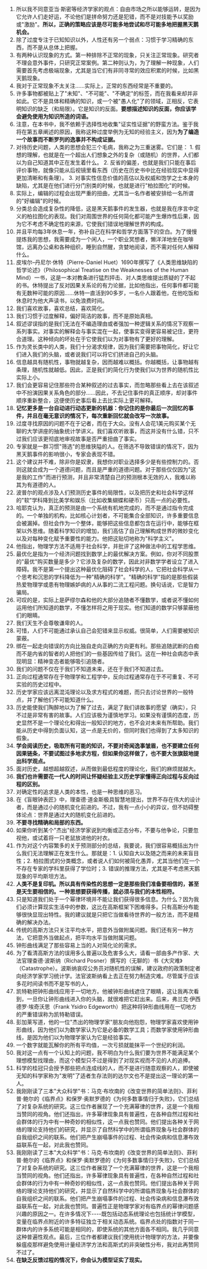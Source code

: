 1. 所以我不同意亚当·斯密等经济学家的观点：自由市场之所以能够运转，是因为它允许人们走好运，不论他们是拼命努力还是犯错，而不是对技能予以奖励或"激励"。**所以，正确的策略应该是尽可能多地尝试和尽可能多地把握黑天鹅机会。**
1. 除了过度专注于已知知识以外，人性还有另一个弱点：习惯于学习精确的东西，而不是从总体上把握。
1. 有两种认识现象的方式。第一种排除不正常的现象，只关注正常现象。研究者不理会意外事件，只研究正常案例。第二种则认为，为了理解一种现象，人们需要首先考虑极端现象，尤其是当它们有非同寻常的效应积累的时候，比如黑天鹅现象。
1. 我对于正常现象不太关注……实际上，正常的东西经常是不重要的。
1. 许多事物都被贴上了"未知"、"不可能"、"不确定"的标签，而在我看来却并非如此。它不是具体和精确的知识，或一个被"愚人化"了的领域，正相反，它表明知识的缺乏（和局限）。它是知识的反面。**要想描述知识的反面，你应该学会避免使用为知识所造的词语。**
1. 注意，在本书中，我不依赖于选择性地收集"证实性证据"的野蛮方法。鉴于我将在第五章阐述的原因，我称这种过度举例为无知的经验主义，因为**为了编造一个故事而不断罗列的逸事并不构成证据。**
1. 对待历史问题，人类的思想会犯三个毛病，我称之为三重迷雾。它们是： 1. 假想的理解，也就是在一个超出人们想象之外的复杂（或随机）的世界，人们都以为自己知道其中正在发生着什么。 2. 反省的偏差，也就是我们只能在事后评价事物，就像只能从后视镜里看东西（历史在历史书中比在经验现实中显得更加清晰和有条理）。 3. 对事实性信息价值的高估以及权威和饱学之士本身的缺陷，尤其是在他们进行分门别类的时候，也就是进行"柏拉图化"的时候。
1. 实际上，编辑的过程会出现严重的扭曲，尤其当一名作者被安排给一名所谓的"好编辑"的时候。
1. 分类总会造成复杂性的降低，这是黑天鹅事件的发生器，也就是我在序言中定义的柏拉图化的表现。我们对周围世界的任何简化都可能产生爆炸性后果，因为它不考虑不确定性的来源，它使我们错误地理解世界的构成。
1. 并且平均每3年休息一年，弥补自己在科学和哲学方面落下的空白。为了慢慢提炼我的思想，我需要成为一个闲人，一个职业冥想者，懒洋洋地坐在咖啡馆，远离办公桌和各种组织，睡到自然醒，贪婪地阅读，而不需对任何人解释什么。
1. 皮埃尔–丹尼尔·休特（Pierre-Daniel Huet）1690年撰写了《人类思维缺陷的哲学论述》（Philosophical Treatise on the Weaknesses of the Human Mind）一书，这是一本对教条进行猛烈抨击、对人类思维提出质疑的了不起的书。休特提出了反对因果关系论的有力论据，比如他指出，任何事件都可能有无数种可能的原因……休特一直活到90多岁，一名仆人跟着他，在他吃饭和休息时为他大声读书，以免浪费时间。
1. 我们喜欢故事，喜欢总结，喜欢简化。
1. 我们习惯于过度解释，偏好简洁的故事，而不是原始真相。
1. 叙述谬误指的是我们无法在不编造理由或者强加一种逻辑关系的情况下观察一系列事实。对事实的解释会与事实混在一起，使事实变得更容易被记住，更符合道理。这种倾向的坏处在于它使我们以为对事物有了更好的理解。
1. 作为灵长类中的人类，我们十分渴求规律，因为我们需要把事物简化，好让它们进入我们的头脑，或者说我们可以将它们挤进自己的头脑。
1. 信息越具有随机性，事物就越复杂，因而越难以概括。你越概括，让事物越有条理，随机性就越低。因此，正是我们的简化行为使我们以为世界的随机性比实际上小。
1. 我们会更容易记住那些符合某种叙述的过去事实，而忽略那些看上去在该叙述中不扮演因果关系角色的部分……因此，不去记住事件的真正顺序，却对事件顺序重新整合，这便使历史事后看上去比实际上更可解释。
1. **记忆更多是一台自动进行动态更新的机器：你记住的是你最后一次回忆的事件，并且在毫无意识的情况下，每次重新回忆就会改写一次故事。**
1. 过度寻找原因的问题不在于记者，而在于大众。没有人会花1美元购买某个无聊的大学讲座的抽象统计学讲义。我们喜欢听故事，而这并没有什么错，只不过我们应该更彻底地审视故事是否严重扭曲了事实。
1. 专家就是一群习惯"筛选"的思维狭隘的人。在筛选不导致错误的情况下，因为黑天鹅事件的影响很小，专家会表现不错。
2. 这个建议并不难，除非你是奴隶，我想你对职业选择多少是有些控制力的。否则这就会成为一个道德问题，而且是严重的道德问题。对于那些仅仅因为"这是我的工作"而进行预测，并且非常清楚自己的预测根本无效的人，我难以称其为有道德的人。
1. 波普尔的观点涉及人们预测历史事件的局限性，以及把历史和社会科学这样的"软"学科降到比美学和娱乐（比如收集蝴蝶和硬币）只高一点的必要性。
1. 哈耶克认为，真正的预测是由一个系统有机地完成的，而不是通过指令完成的。一个单独的机构，比如核心计划者，不可能集合全部知识，许多重要信息会被漏掉。但社会作为一个整体，能够把这些信息都包含在运行中，能够在框架以外思维。随着科学知识的增加，我们高估了自己理解构成世界的微妙变化以及对每种变化赋予重要性的能力。他把这贴切地称为"科学主义"。
1. 他指出，物理学方法不适用于社会科学，并批评了这种做法中的工程学思维。
1. 最优化是指为一个经济问题找到数学上的最优解决方案。例如，你对不同股票的"最优"购买数量是多少？它涉及复杂的数学，因此对非数学学者设立了进入障碍。我不是第一个提出这种最优化阻碍了社会科学的人，它把社会科学从一个思考和沉思的学科降低为一种"精确的科学"。"精确的科学"指的是那些假装热爱物理学或患有物理嫉妒病的人从事的二流工程问题。换句话说，它是智力骗局。
1. 可叹的是，实际上是萨缪尔森和他的大部分追随者不懂数学，或者说不懂如何运用他们所知道的数学，不懂怎样将之用于现实。他们知道的数学只够蒙蔽他们的眼睛。
1. 我们天生不会尊敬谦卑的人。
1. 可惜，人们不可能通过承认自己会犯错来显示权威。很简单，人们需要被知识蒙蔽。
1. 绑在一起走向错误的方向比独自走向正确的方向更有利。那些追随武断的白痴而不是内省的智者的人把他们的一些基因传给了我们。这在一种社会病态中表现明显：精神变态者能够吸引追随者。
1. 我们的问题不仅在于我们不知道未来，还在于我们不知道过去。
1. 正向过程通常存在于物理学和工程学中，反向过程通常存在于不可重复、不可实验的历史过程中。
1. 历史学家应该远离混沌理论以及求方程式的难题，而只去讨论世界的一般特点，并了解他们不可能知道什么。
1. 历史能使我们陶醉地以为了解了过去，满足了我们讲故事的愿望（确实），只不过是非常有害的故事。人们应该极为谨慎地学习。如果没有谨慎的态度，历史显然不是一个理论化和得出一般知识的地方，也不会对未来有所帮助。我们能从历史中得到负面认知，这一点是无价的，但同时我们也得到了太多知识的假象。
1. **学会阅读历史，吸取所有可能的知识，不要对奇闻逸事皱眉，也不要建立任何因果链条，不要试图过多地求方程，但如果你这样做了，也不要大张旗鼓地提出科学观点。**
1. 面对历史，越想超越叙述，从而做到最低程度的理论化，我们的麻烦就越大。
1. **我们也许需要花一代人的时间让怀疑经验主义历史学家懂得正向过程与反向过程的区别。**
1. 对确定性的追求是人类的本性，也是一种思维的恶习。
1. 在《盲眼钟表匠》中，理查德·道金斯极具智慧地提出，世界不存在伟大的设计者，而是通过小的随机变化前进的。不过，我有一点小小的异议，但不妨碍整体论点：世界是通过大的随机变化前进的。
1. **不要寻找精确和局部的东西。**
1. 如果你听到某个"杰出"经济学家说到均衡或正态分布，不要与他争论，只要忽视他，或试着将一只老鼠放进他的衬衣。
1. 作为对这个内容繁多的关于预测部分的总结，我要说，我们很容易概括出为什么我们无法理解正在发生什么。那就是：1. 认知自大以及随之而来的未来盲目性；2. 柏拉图式的分类概念，或者说人们如何被简化愚弄，尤其当他们在一个不存在专家的学科里获得了学位时；3. 错误的推理方法，尤其是不考虑黑天鹅现象的平均斯坦方法。
1. **人类不是复印机。所以具有传染性的思想一定是那些我们准备要相信的，甚至是天生要相信的。一种思想要获得传播，就必须与我们的本性相符。**
1. 只是知道我们处于一个幂律环境并不能让我们获得很多信息。为什么？因为我们必须计算现实生活中的参数，这比在高斯框架下困难得多。只有高斯分布能够很快显现出特性。我的建议就是只把它当做看待世界的一般方法，而不是精确的解决办法。
1. 传统的高斯方法只关注平均水平，把意外当做附属问题。我们还有另一种方法，它把意外当做起点，把平均水平当做附属问题。
1. 钟形曲线满足了那些容易上当的人对简化论的需求。
1. 为了看清高斯方法的误用多么普遍以及危害多么大，请看一部由多产作家、大法官理查德·波斯纳（Richard Posner）撰写的（无聊的）书《大灾难》（Catastrophe）。波斯纳哀叹公务员对随机性的误解，建议政府的政策制定者向经济学家学习统计学。法官波斯纳看上去正在努力制造灾难。尽管属于应该多花时间读书而不是写书的人，
1. 凯特勒把钟形曲线应用于一切地方。他被钟形曲线遮住了眼睛，这让我再次看到，一旦你让钟形曲线进入你的头脑，就很难把它赶出来。后来，弗兰克·伊西德罗·埃奇沃思（Frank Ysidro Edgeworth）把这种将钟形曲线用在一切地方的严重错误称为凯特勒错误。
1. 彭加莱写道，他的一位"杰出的物理学家"朋友向他抱怨，物理学家喜欢使用钟形曲线，因为他们以为数学家认为它是必备的数学工具；而数学家使用钟形曲线，是因为他们以为物理学家认为它是经验事实。
1. 一个数字就能瓦解你的所有平均值，一次亏损就能抹平一个世纪的利润。
1. 我对这一点有一个认知上的问题，我不明白为什么我们要为世界不能满足某个理想模型找理由，而这个模型只不过是得到了对现实视而不见的人的追捧。
1. 科学的桂冠只会授予那些把点连成线的人，而不是进行随意观察的人，即使被无知的科学家称为"发明"了适者生存法则的达尔文也不是提出这一理论的第一人。
1. 我刚刚读了三本"大众科学"书：马克·布坎南的《改变世界的简单法则》、菲利普·鲍尔的《临界点》和保罗·奥默罗德的《为何多数事情归于失败》，它们总结了对复杂系统的研究。这三位作者展现了一个充满幂律的世界，这是一个我相当赞同的视角。他们还指出，许多幂律现象具有普遍性，在各种自然过程和社会群体的行为中有一种奇妙的相似性，这一点我也赞同。他们提出各种关于网络的理论支持他们的研究，并显示了自然科学中的所谓临界现象与社会群体的自我组织之间的联系。他们把产生崩塌事件的过程、社会传染病和信息瀑布效益联系在一起，对此我也赞同。
1. 我刚刚读了三本"大众科学"书：马克·布坎南的《改变世界的简单法则》、菲利普·鲍尔的《临界点》和保罗·奥默罗德的《为何多数事情归于失败》，它们总结了对复杂系统的研究。这三位作者展现了一个充满幂律的世界，这是一个我相当赞同的视角。他们还指出，许多幂律现象具有普遍性，在各种自然过程和社会群体的行为中有一种奇妙的相似性，这一点我也赞同。他们提出各种关于网络的理论支持他们的研究，并显示了自然科学中的所谓临界现象与社会群体的自我组织之间的联系。他们把产生崩塌事件的过程、社会传染病和信息瀑布效益联系在一起，对此我也赞同。普遍性正是物理学家对有临界点的幂律问题感兴趣的原因之一。在许多情况下----既包括动态系统理论也包括统计学模型，变量在临界点附近的许多特征独立于相关动态系统。临界点处的指数对于同一群体内的许多系统可能是相同的，即使系统的其他方面各不相同。我几乎同意这种普遍性观点。最后，三位作者都建议我们使用统计物理学的方法，并要像躲瘟疫那样避免使用计量经济学方法和高斯式的非突破性分布，我对此再赞同不过了。
1. **在缺乏反馈过程的情况下，你会认为模型证实了现实。**